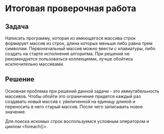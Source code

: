 # Итоговая проверочная работа

## Задача

Написать программу, которая из имеющегося массива строк формирует массив из строк, 
длина которых меньше либо равна трем символам. Первоначальный массив можно ввести 
с клавиатуры, либо создать на старте исполнения алгоритма. При решений не рекомендуется 
пользоваться коллекциями, лучше обойтись исключительно массивами.

## Решение

Основная проблема при решений данной задачи - это иммутабельность массивов. Чтобы обойти 
это ограничение придется каждый раз создавать новый массив с увеличенной на единицу длиной и 
переносить в него старый массив. После чего записывать новое значение.

Для поиска искомых строк воспользуемся условным оператором и циклом <foreach()>.